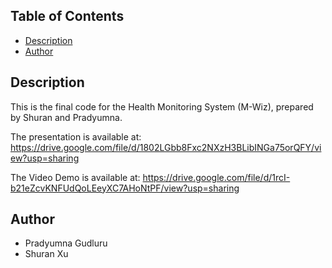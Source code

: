 ## Table of Contents
* [Description](#description)
* [Author](#author)

## Description
This is the final code for the Health Monitoring System (M-Wiz), prepared by Shuran and Pradyumna.

The presentation is available at: https://drive.google.com/file/d/1802LGbb8Fxc2NXzH3BLibINGa75orQFY/view?usp=sharing

The Video Demo is available at: https://drive.google.com/file/d/1rcI-b21eZcvKNFUdQoLEeyXC7AHoNtPF/view?usp=sharing
 
 ## Author
 * Pradyumna Gudluru
 * Shuran Xu

